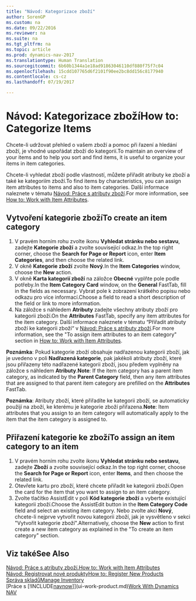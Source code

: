 ```yaml
---
title: "Návod: Kategorizace zboží"
author: SorenGP
ms.custom: na
ms.date: 09/22/2016
ms.reviewer: na
ms.suite: na
ms.tgt_pltfrm: na
ms.topic: article
ms.prod: dynamics-nav-2017
ms.translationtype: Human Translation
ms.sourcegitcommit: 6b60b1344a1e18ad91863046110df880f75f7c04
ms.openlocfilehash: 15cdd107765d6f2101f90ee2bc8dd156c8177940
ms.contentlocale: cs-cz
ms.lasthandoff: 07/19/2017

---
```


# <a name="how-to-categorize-items"></a><span data-ttu-id="273c2-102">Návod: Kategorizace zboží</span><span class="sxs-lookup"><span data-stu-id="273c2-102">How to: Categorize Items</span></span>
<span data-ttu-id="273c2-103">Chcete-li udržovat přehled o vašem zboží a pomoc při řazení a hledání zboží, je vhodné uspořádat zboží do kategorií.</span><span class="sxs-lookup"><span data-stu-id="273c2-103">To maintain an overview of your items and to help you sort and find items, it is useful to organize your items in item categories.</span></span>

<span data-ttu-id="273c2-104">Chcete-li vyhledat zboží podle vlastností, můžete přiřadit atributy ke zboží a také ke kategoriím zboží.</span><span class="sxs-lookup"><span data-stu-id="273c2-104">To find items by characteristics, you can assign item attributes to items and also to item categories.</span></span> <span data-ttu-id="273c2-105">Další informace naleznete v tématu [Návod: Práce s atributy zboží](inventory-how-work-item-attributes.md).</span><span class="sxs-lookup"><span data-stu-id="273c2-105">For more information, see [How to: Work with Item Attributes](inventory-how-work-item-attributes.md).</span></span>

## <a name="to-create-an-item-category"></a><span data-ttu-id="273c2-106">Vytvoření kategorie zboží</span><span class="sxs-lookup"><span data-stu-id="273c2-106">To create an item category</span></span>
1. <span data-ttu-id="273c2-107">V pravém horním rohu zvolte ikonu **Vyhledat stránku nebo sestavu**, zadejte **Kategorie zboží** a zvolte související odkaz.</span><span class="sxs-lookup"><span data-stu-id="273c2-107">In the top right corner, choose the **Search for Page or Report** icon, enter **Item Categories**, and then choose the related link.</span></span>
2. <span data-ttu-id="273c2-108">V okně **Kategorie zboží** zvolte **Nový**.</span><span class="sxs-lookup"><span data-stu-id="273c2-108">In the **Item Categories** window, choose the **New** action.</span></span>
3. <span data-ttu-id="273c2-109">V okně **Karta kategorií zboží** na záložce  **Obecné** vyplňte pole podle potřeby.</span><span class="sxs-lookup"><span data-stu-id="273c2-109">In the **Item Category Card** window, on the **General** FastTab, fill in the fields as necessary.</span></span> <span data-ttu-id="273c2-110">Vybrat pole k zobrazení krátkého popisu nebo odkazu pro více informací.</span><span class="sxs-lookup"><span data-stu-id="273c2-110">Choose a field to read a short description of the field or link to more information.</span></span>
4. <span data-ttu-id="273c2-111">Na záložce s náhledem **Atributy** zadejte všechny atributy zboží pro kategorii zboží.</span><span class="sxs-lookup"><span data-stu-id="273c2-111">On the **Attributes** FastTab, specify any item attributes for the item category.</span></span> <span data-ttu-id="273c2-112">Další informace naleznete v tématu “Přiřadit atributy zboží ke kategorii zboží“ v [Návod: Práce s atributy zboží](inventory-how-work-item-attributes.md).</span><span class="sxs-lookup"><span data-stu-id="273c2-112">For more information, see the "To assign item attributes to an item category" section in [How to: Work with Item Attributes](inventory-how-work-item-attributes.md).</span></span>

<span data-ttu-id="273c2-113">**Poznámka**: Pokud kategorie zboží obsahuje nadřazenou kategorii zboží, jak je uvedeno v poli **Nadřazená kategorie**, pak jakékoli atributy zboží, které jsou přiřazeny této nadřazené kategorii zboží, jsou předem vyplněny na záložce s náhledem **Atributy**.</span><span class="sxs-lookup"><span data-stu-id="273c2-113">**Note**: If the item category has a parent item category, as indicated by the **Parent Category** field, then any item attributes that are assigned to that parent item category are prefilled on the **Attributes** FastTab.</span></span>

<span data-ttu-id="273c2-114">**Poznámka**: Atributy zboží, které přiřadíte ke kategorii zboží, se automaticky použijí na zboží, ke kterému je kategorie zboží přiřazena.</span><span class="sxs-lookup"><span data-stu-id="273c2-114">**Note**: Item attributes that you assign to an item category will automatically apply to the item that the item category is assigned to.</span></span>

## <a name="to-assign-an-item-category-to-an-item"></a><span data-ttu-id="273c2-115">Přiřazení kategorie ke zboží</span><span class="sxs-lookup"><span data-stu-id="273c2-115">To assign an item category to an item</span></span>
1. <span data-ttu-id="273c2-116">V pravém horním rohu zvolte ikonu **Vyhledat stránku nebo sestavu**, zadejte **Zboží** a zvolte související odkaz.</span><span class="sxs-lookup"><span data-stu-id="273c2-116">In the top right corner, choose the **Search for Page or Report** icon, enter **Items**, and then choose the related link.</span></span>
2. <span data-ttu-id="273c2-117">Otevřete kartu pro zboží, které chcete přiřadit ke kategorii zboží.</span><span class="sxs-lookup"><span data-stu-id="273c2-117">Open the card for the item that you want to assign to an item category.</span></span>
3. <span data-ttu-id="273c2-118">Zvolte tlačítko AssistEdit v poli **Kód kategorie zboží** a vyberte existující kategorii zboží.</span><span class="sxs-lookup"><span data-stu-id="273c2-118">Choose the AssistEdit button in the **Item Category Code** field and select an existing item category.</span></span> <span data-ttu-id="273c2-119">Nebo zvolte akci **Nový**, chcete-li nejprve vytvořit novou kategorii zboží, jak je vysvětleno v sekci "Vytvořit kategorie zboží".</span><span class="sxs-lookup"><span data-stu-id="273c2-119">Alternatively, choose the **New** action to first create a new item category as explained in the "To create an item category" section.</span></span>

## <a name="see-also"></a><span data-ttu-id="273c2-120">Viz také</span><span class="sxs-lookup"><span data-stu-id="273c2-120">See Also</span></span>  
[<span data-ttu-id="273c2-121">Návod: Práce s atributy zboží.</span><span class="sxs-lookup"><span data-stu-id="273c2-121">How to: Work with Item Attributes</span></span>](inventory-how-work-item-attributes.md)  
[<span data-ttu-id="273c2-122">Návod: Registrovat nové produkty</span><span class="sxs-lookup"><span data-stu-id="273c2-122">How to: Register New Products</span></span>](inventory-how-register-new-products.md)  
[<span data-ttu-id="273c2-123">Správa skladů</span><span class="sxs-lookup"><span data-stu-id="273c2-123">Manage Inventory</span></span>](inventory-manage-inventory.md)  
<span data-ttu-id="273c2-124">[Práce s [!INCLUDE[navnow](includes/navnow_md.md)]](ui-work-product.md)</span><span class="sxs-lookup"><span data-stu-id="273c2-124">[Work With Dynamics NAV](ui-work-product.md)</span></span>


